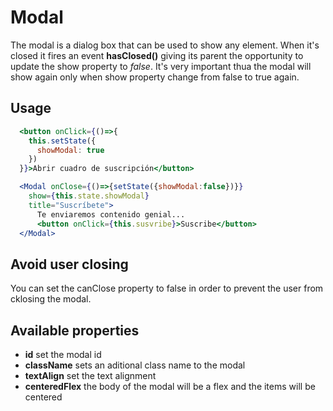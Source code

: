 # Modal

The modal is a dialog box that can be used to show any element. When it's closed it fires an event **hasClosed()** giving its parent the opportunity to update the show property to _false_. It's very important thua the modal will show again only when show property change from false to true again.

## Usage

```jsx
  <button onClick={()=>{
    this.setState({
      showModal: true
    })
  }}>Abrir cuadro de suscripción</button>

  <Modal onClose={()=>{setState({showModal:false})}}
    show={this.state.showModal}
    title="Suscríbete">
      Te enviaremos contenido genial...
      <button onClick={this.susvribe}>Suscribe</button>
  </Modal>
```

## Avoid user closing

You can set the canClose property to false in order to prevent the user from cklosing the modal.

## Available properties

- **id** set the modal id
- **className** sets an aditional class name to the modal
- **textAlign** set the text alignment
- **centeredFlex** the body of the modal will be a flex and the items will be centered
